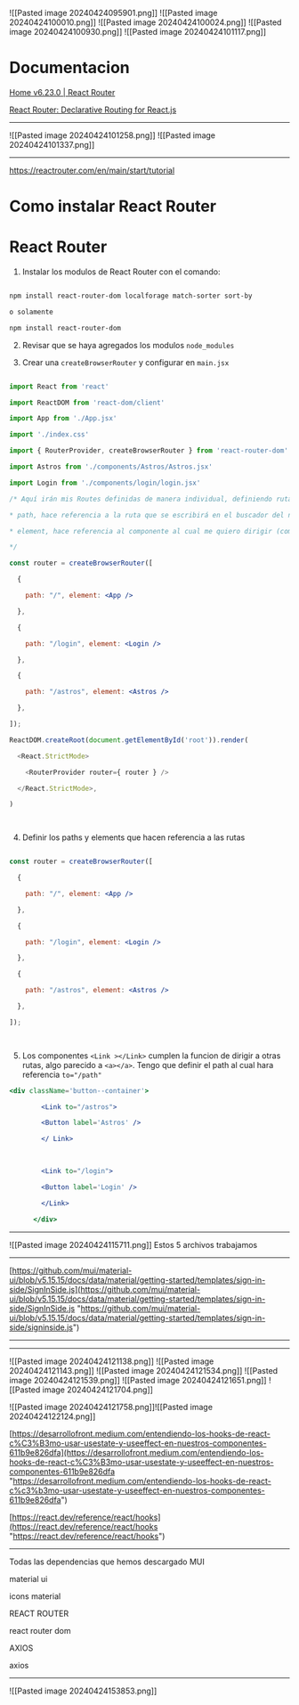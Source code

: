 ![[Pasted image 20240424095901.png]]
![[Pasted image 20240424100010.png]]
![[Pasted image 20240424100024.png]]
![[Pasted image 20240424100930.png]]
![[Pasted image 20240424101117.png]]

# Documentacion 
[Home v6.23.0 | React Router](https://reactrouter.com/en/main)

[React Router: Declarative Routing for React.js](https://v5.reactrouter.com/)

---
![[Pasted image 20240424101258.png]]
![[Pasted image 20240424101337.png]]

---
https://reactrouter.com/en/main/start/tutorial
# Como instalar React Router 
# React Router

1. Instalar los modulos de React Router con el comando:

  

```sh

npm install react-router-dom localforage match-sorter sort-by

o solamente

npm install react-router-dom

```

  

2. Revisar que se haya agregados los modulos `node_modules`

3. Crear una `createBrowserRouter` y configurar en `main.jsx`

  

```jsx

import React from 'react'

import ReactDOM from 'react-dom/client'

import App from './App.jsx'

import './index.css'

import { RouterProvider, createBrowserRouter } from 'react-router-dom'

import Astros from './components/Astros/Astros.jsx'

import Login from './components/login/login.jsx'

/* Aquí irán mis Routes definidas de manera individual, definiendo rutas mediante el path asignado y el elemento

* path, hace referencia a la ruta que se escribirá en el buscador del navegador ../path

* element, hace referencia al componente al cual me quiero dirigir (componente completo)

*/

const router = createBrowserRouter([

  {

    path: "/", element: <App />

  },

  {

    path: "/login", element: <Login />

  },

  {

    path: "/astros", element: <Astros />

  },

]);

ReactDOM.createRoot(document.getElementById('root')).render(

  <React.StrictMode>

    <RouterProvider router={ router } />

  </React.StrictMode>,

)

  

```

  

4. Definir los paths y elements que hacen referencia a las rutas

  

```jsx

const router = createBrowserRouter([

  {

    path: "/", element: <App />

  },

  {

    path: "/login", element: <Login />

  },

  {

    path: "/astros", element: <Astros />

  },

]);

  

```

  

5. Los componentes `<Link ></Link>` cumplen la funcion de dirigir a otras rutas, algo parecido a `<a></a>`. Tengo que definir el path al cual hara referencia `to="/path"`
```jsx
<div className='button--container'>

        <Link to="/astros">

        <Button label='Astros' />

        </ Link>

  

        <Link to="/login">

        <Button label='Login' />

        </Link>

      </div>
```

---
![[Pasted image 20240424115711.png]]
Estos 5 archivos trabajamos

---
[https://github.com/mui/material-ui/blob/v5.15.15/docs/data/material/getting-started/templates/sign-in-side/SignInSide.js](https://github.com/mui/material-ui/blob/v5.15.15/docs/data/material/getting-started/templates/sign-in-side/SignInSide.js "https://github.com/mui/material-ui/blob/v5.15.15/docs/data/material/getting-started/templates/sign-in-side/signinside.js")


---

----
![[Pasted image 20240424121138.png]]
![[Pasted image 20240424121143.png]]
![[Pasted image 20240424121534.png]]
![[Pasted image 20240424121539.png]]
![[Pasted image 20240424121651.png]]
![[Pasted image 20240424121704.png]]

![[Pasted image 20240424121758.png]]![[Pasted image 20240424122124.png]]

[https://desarrollofront.medium.com/entendiendo-los-hooks-de-react-c%C3%B3mo-usar-usestate-y-useeffect-en-nuestros-componentes-611b9e826dfa](https://desarrollofront.medium.com/entendiendo-los-hooks-de-react-c%C3%B3mo-usar-usestate-y-useeffect-en-nuestros-componentes-611b9e826dfa "https://desarrollofront.medium.com/entendiendo-los-hooks-de-react-c%c3%b3mo-usar-usestate-y-useeffect-en-nuestros-componentes-611b9e826dfa")

[https://react.dev/reference/react/hooks](https://react.dev/reference/react/hooks "https://react.dev/reference/react/hooks")


---
Todas las dependencias que hemos descargado
MUI

material ui

icons material

REACT ROUTER

react router dom

AXIOS

axios

---
![[Pasted image 20240424153853.png]]